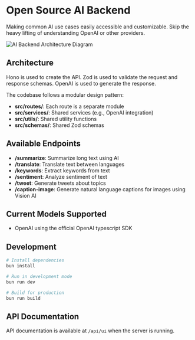 # Open Source AI Backend

Making common AI use cases easily accessible and customizable. Skip the heavy lifting of understanding OpenAI or other providers.

![AI Backend Architecture Diagram](images/ai-backend-diagram.png)


## Architecture

Hono is used to create the API.
Zod is used to validate the request and response schemas.
OpenAI is used to generate the response.

The codebase follows a modular design pattern:

- **src/routes/**: Each route is a separate module
- **src/services/**: Shared services (e.g., OpenAI integration)  
- **src/utils/**: Shared utility functions
- **src/schemas/**: Shared Zod schemas

## Available Endpoints

- **/summarize**: Summarize long text using AI
- **/translate**: Translate text between languages  
- **/keywords**: Extract keywords from text
- **/sentiment**: Analyze sentiment of text
- **/tweet**: Generate tweets about topics
- **/caption-image**: Generate natural language captions for images using Vision AI

## Current Models Supported

- OpenAI using the official OpenAI typescript SDK

## Development

```bash
# Install dependencies
bun install

# Run in development mode
bun run dev

# Build for production
bun run build
```

## API Documentation

API documentation is available at `/api/ui` when the server is running.
